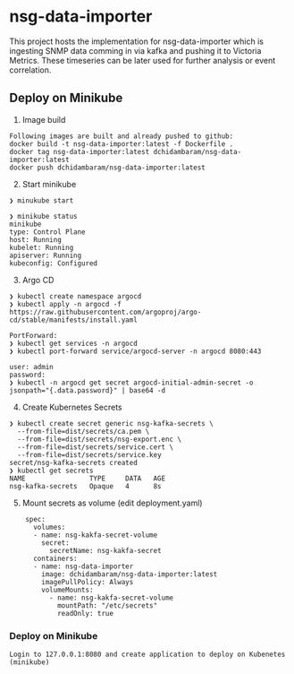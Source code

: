 # nsg-data-importer

This project hosts the implementation for nsg-data-importer which is ingesting SNMP data comming in via kafka and pushing it to Victoria Metrics. These timeseries can be later used for further analysis or event correlation.

## Deploy on Minikube
1. Image build
```
Following images are built and already pushed to github:
docker build -t nsg-data-importer:latest -f Dockerfile .
docker tag nsg-data-importer:latest dchidambaram/nsg-data-importer:latest
docker push dchidambaram/nsg-data-importer:latest
```
2. Start minikube
```
❯ minukube start

❯ minikube status
minikube
type: Control Plane
host: Running
kubelet: Running
apiserver: Running
kubeconfig: Configured
```

3. Argo CD
```
❯ kubectl create namespace argocd
❯ kubectl apply -n argocd -f https://raw.githubusercontent.com/argoproj/argo-cd/stable/manifests/install.yaml

PortForward:
❯ kubectl get services -n argocd
❯ kubectl port-forward service/argocd-server -n argocd 8080:443

user: admin
password:
❯ kubectl -n argocd get secret argocd-initial-admin-secret -o jsonpath="{.data.password}" | base64 -d
```

4. Create Kubernetes Secrets
```
❯ kubectl create secret generic nsg-kafka-secrets \
  --from-file=dist/secrets/ca.pem \
  --from-file=dist/secrets/nsg-export.enc \
  --from-file=dist/secrets/service.cert \
  --from-file=dist/secrets/service.key
secret/nsg-kafka-secrets created
❯ kubectl get secrets
NAME                TYPE     DATA   AGE
nsg-kafka-secrets   Opaque   4      8s
```

5. Mount secrets as volume (edit deployment.yaml)
```
    spec:
      volumes:
      - name: nsg-kakfa-secret-volume
        secret:
          secretName: nsg-kakfa-secret
      containers:
      - name: nsg-data-importer
        image: dchidambaram/nsg-data-importer:latest
        imagePullPolicy: Always
        volumeMounts:
          - name: nsg-kakfa-secret-volume
            mountPath: "/etc/secrets"
            readOnly: true
```

### Deploy on Minikube
```
Login to 127.0.0.1:8080 and create application to deploy on Kubenetes (minikube)
```
